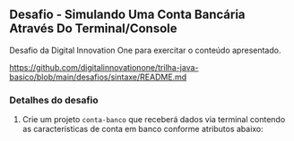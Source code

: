 ## Desafio - Simulando Uma Conta Bancária Através Do Terminal/Console

Desafio da Digital Innovation One para exercitar o conteúdo apresentado.

https://github.com/digitalinnovationone/trilha-java-basico/blob/main/desafios/sintaxe/README.md

### Detalhes do desafio

1. Crie um projeto `conta-banco` que receberá dados via terminal contendo as características de conta em banco conforme atributos abaixo:


